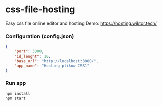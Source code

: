 # css-file-hosting
Easy css file online editor and hosting
Demo: https://hosting.wiktor.tech/

### Configuration (config.json)

```json
{
    "port": 3000,
    "id_lenght": 10,
    "base_url": "http://localhost:3000/",
    "app_name": "Hosting plikow CSS1"
}
```

### Run app

```bash
npm install
npm start
```
